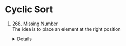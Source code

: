# Cyclic Sort
1. [268. Missing Number](https://leetcode.com/problems/missing-number)  
   The idea is to place an element at the right position
   <details>

      ```python
      def missingNumber(self, nums: List[int]) -> int:
        for i in range(len(nums)):
            rightPos = nums[i]
            while rightPos < len(nums) and rightPos != i:
                nums[i], nums[rightPos] = nums[rightPos], nums[i]
                rightPos = nums[i]

        for i in range(len(nums)):
            if nums[i] != i:
                return i
        
        return len(nums)    
      ```
   </details>
